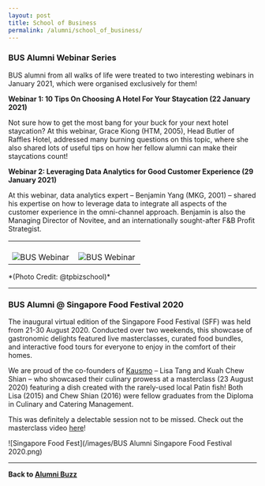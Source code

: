 ```yaml
---
layout: post
title: School of Business
permalink: /alumni/school_of_business/
---
```

### BUS Alumni Webinar Series ###
BUS alumni from all walks of life were treated to two interesting webinars in January 2021, which were organised exclusively for them! 

**Webinar 1: 10 Tips On Choosing A Hotel For Your Staycation (22 January 2021)**

Not sure how to get the most bang for your buck for your next hotel staycation? At this webinar, Grace Kiong (HTM, 2005), Head Butler of Raffles Hotel, addressed many burning questions on this topic, where she also shared lots of useful tips on how her fellow alumni can make their staycations count! 

**Webinar 2: Leveraging Data Analytics for Good Customer Experience (29 January 2021)**

At this webinar, data analytics expert – Benjamin Yang (MKG, 2001) – shared his expertise on how to leverage data to integrate all aspects of the customer experience in the omni-channel approach. Benjamin is also the Managing Director of Novitee, and an internationally sought-after F&B Profit Strategist.

<div>
    <table>
        <tr>
            <td style="width:49%"><br>
                    <image src="/images/BUS Webinar Series 1.png" style="display:block;margin-left:auto;margin-right:auto;" alt="BUS Webinar">                                       </image>
            </td>
            <td style="width:49%"><br>
                    <image src="/images/BUS Webinar Series 2.png" style="display:block;margin-left:auto;margin-right:auto;" alt="BUS Webinar">
                    </image>
            </td>
         </tr>
    </table>
</div>
*(Photo Credit: @tpbizschool)*

---
### BUS Alumni @ Singapore Food Festival 2020 ###
The inaugural virtual edition of the Singapore Food Festival (SFF) was held from 21-30 August 2020. Conducted over two weekends, this showcase of gastronomic delights featured live masterclasses, curated food bundles, and interactive food tours for everyone to enjoy in the comfort of their homes.

We are proud of the co-founders of [Kausmo](https://www.instagram.com/kausmosg/?hl=en) – Lisa Tang and Kuah Chew Shian – who showcased their culinary prowess at a masterclass (23 August 2020) featuring a dish created with the rarely-used local Patin fish! Both Lisa (2015) and Chew Shian (2016) were fellow graduates from the Diploma in Culinary and Catering Management. 

This was definitely a delectable session not to be missed. Check out the masterclass video [here](https://www.youtube.com/watch?app=desktop&v=6Tyn4Wp7bG8)! 

![Singapore Food Fest](/images/BUS Alumni Singapore Food Festival 2020.png)

---
**Back to [Alumni Buzz](alumni/alumni-buzz)**